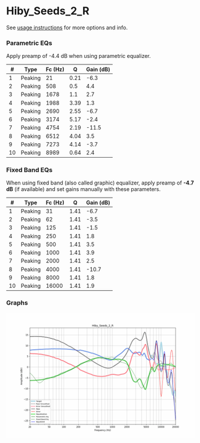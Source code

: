 # Hiby_Seeds_2_R
See [usage instructions](https://github.com/jaakkopasanen/AutoEq#usage) for more options and info.

### Parametric EQs
Apply preamp of -4.4 dB when using parametric equalizer.

|   # | Type    |   Fc (Hz) |    Q |   Gain (dB) |
|-----|---------|-----------|------|-------------|
|   1 | Peaking |        21 | 0.21 |        -6.3 |
|   2 | Peaking |       508 | 0.5  |         4.4 |
|   3 | Peaking |      1678 | 1.1  |         2.7 |
|   4 | Peaking |      1988 | 3.39 |         1.3 |
|   5 | Peaking |      2690 | 2.55 |        -6.7 |
|   6 | Peaking |      3174 | 5.17 |        -2.4 |
|   7 | Peaking |      4754 | 2.19 |       -11.5 |
|   8 | Peaking |      6512 | 4.04 |         3.5 |
|   9 | Peaking |      7273 | 4.14 |        -3.7 |
|  10 | Peaking |      8989 | 0.64 |         2.4 |

### Fixed Band EQs
When using fixed band (also called graphic) equalizer, apply preamp of **-4.7 dB** (if available) and set gains manually with these parameters.

|   # | Type    |   Fc (Hz) |    Q |   Gain (dB) |
|-----|---------|-----------|------|-------------|
|   1 | Peaking |        31 | 1.41 |        -6.7 |
|   2 | Peaking |        62 | 1.41 |        -3.5 |
|   3 | Peaking |       125 | 1.41 |        -1.5 |
|   4 | Peaking |       250 | 1.41 |         1.8 |
|   5 | Peaking |       500 | 1.41 |         3.5 |
|   6 | Peaking |      1000 | 1.41 |         3.9 |
|   7 | Peaking |      2000 | 1.41 |         2.5 |
|   8 | Peaking |      4000 | 1.41 |       -10.7 |
|   9 | Peaking |      8000 | 1.41 |         1.8 |
|  10 | Peaking |     16000 | 1.41 |         1.9 |

### Graphs
![](./Hiby_Seeds_2_R.png)
